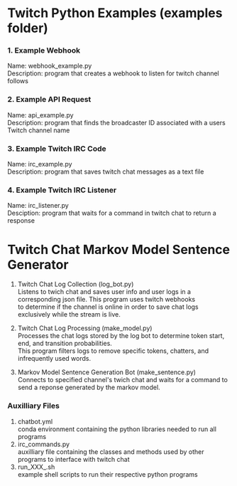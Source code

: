 # Twitch Python Examples (examples folder)

### 1. Example Webhook 
Name: webhook_example.py  
Description: program that creates a webhook to listen for twitch channel follows  

### 2. Example API Request 
Name: api_example.py  
Description: program that finds the broadcaster ID associated with a users Twitch channel name  

### 3. Example Twitch IRC Code
Name: irc_example.py  
Description: program that saves twitch chat messages as a text file  


### 4. Example Twitch IRC Listener
Name: irc_listener.py  
Desciption: program that waits for a command in twitch chat to return a response  

# Twitch Chat Markov Model Sentence Generator
1. Twitch Chat Log Collection (log_bot.py)  
Listens to twich chat and saves user info and user logs in a corresponding json file.  This program uses twitch webhooks  
to determine if the channel is online in order to save chat logs exclusively while the stream is live.  

2. Twitch Chat Log Processing (make_model.py)  
Processes the chat logs stored by the log bot to determine token start, end, and transition probabilities.  
This program filters logs to remove specific tokens, chatters, and infrequently used words.  

3. Markov Model Sentence Generation Bot (make_sentence.py)  
Connects to specified channel's twich chat and waits for a command to send a reponse generated by the markov model.  

### Auxilliary Files
1. chatbot.yml  
  conda environment containing the python libraries needed to run all programs  
2. irc_commands.py  
  auxilliary file containing the classes and methods used by other programs to interface with twitch chat  
3. run_XXX_.sh  
  example shell scripts to run their respective python programs


